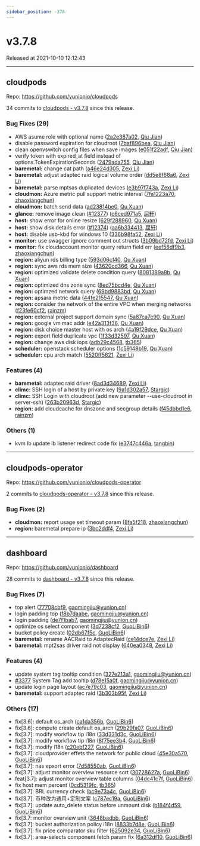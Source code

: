 ```yaml
---
sidebar_position: -378
---
```


# v3.7.8

Released at 2021-10-10 12:12:43

-----

## cloudpods

Repo: https://github.com/yunionio/cloudpods

34 commits to [cloudpods - v3.7.8] since this release.

### Bug Fixes (29)
- AWS asume role with optional name ([2a2e387a02](https://github.com/yunionio/cloudpods/commit/2a2e387a027b63d925e3c3a51f4c2867eff4e5e6), [Qiu Jian](mailto:qiujian@yunionyun.com))
- disable password expiration for cloudroot ([7baf896bea](https://github.com/yunionio/cloudpods/commit/7baf896beacc991c2092eadcca7ccc41ceaf2925), [Qiu Jian](mailto:qiujian@yunionyun.com))
- clean openvswitch config files when save images ([e051f22adf](https://github.com/yunionio/cloudpods/commit/e051f22adfafdf6160e9438a575a7b6c1f67310a), [Qiu Jian](mailto:qiujian@yunionyun.com))
- verify token with expired_at field instead of options.TokenExpirationSeconds ([2479ada755](https://github.com/yunionio/cloudpods/commit/2479ada75520bf69a8f8a3263314e82729a2cb3a), [Qiu Jian](mailto:qiujian@yunionyun.com))
- **baremetal:** change cat path ([a46e24d305](https://github.com/yunionio/cloudpods/commit/a46e24d305393ee63ce50f2f2973f94b729eaf7b), [Zexi Li](mailto:zexi.li@icloud.com))
- **baremetal:** adjust adaptec raid logical volume order ([dd5e8f68a6](https://github.com/yunionio/cloudpods/commit/dd5e8f68a6ef1d56748ff64441b9596243b55df9), [Zexi Li](mailto:zexi.li@icloud.com))
- **baremetal:** parse mptsas duplicated devices ([e3b97f743a](https://github.com/yunionio/cloudpods/commit/e3b97f743a59ac1c8a4d7741039171ba63027adb), [Zexi Li](mailto:zexi.li@icloud.com))
- **cloudmon:** Azure metric pull support metric interval ([7fa1223a70](https://github.com/yunionio/cloudpods/commit/7fa1223a70c227e360fea12dd0891e279afa3f14), [zhaoxiangchun](mailto:1422928955@qq.com))
- **cloudmon:** batch send data ([ad23814be0](https://github.com/yunionio/cloudpods/commit/ad23814be0b13a87afe67e7475d29c9f71976c2c), [Qu Xuan](mailto:quxuan@yunionyun.com))
- **glance:** remove image clean ([#12377](https://github.com/yunionio/cloudpods/issues/12377)) ([c6ced971a5](https://github.com/yunionio/cloudpods/commit/c6ced971a5fcdbdfbe77620093c517150c0e2bb8), [屈轩](mailto:qu_xuan@icloud.com))
- **host:** show error for online resize ([629f288960](https://github.com/yunionio/cloudpods/commit/629f28896053f91bee3695c7102d29322f253b6a), [Qu Xuan](mailto:quxuan@yunionyun.com))
- **host:** show disk details error ([#12374](https://github.com/yunionio/cloudpods/issues/12374)) ([aa6b334413](https://github.com/yunionio/cloudpods/commit/aa6b3344138cdadb1911e5b046e5f80f85c3fd4e), [屈轩](mailto:qu_xuan@icloud.com))
- **host:** disable usb-kbd for windows 10 ([336b98fa52](https://github.com/yunionio/cloudpods/commit/336b98fa52c64b5931f5fdb53ae2c7730f341382), [Zexi Li](mailto:zexi.li@icloud.com))
- **monitor:** use swagger ignore comment out structs ([3b09bd72fd](https://github.com/yunionio/cloudpods/commit/3b09bd72fd5ef75f38c77287021e6c9793baba0d), [Zexi Li](mailto:zexi.li@icloud.com))
- **monitor:** fix cloudaccount monitor query return field err ([eef56df9b3](https://github.com/yunionio/cloudpods/commit/eef56df9b3ca853f7eef11703b5d2f1b1bf6adec), [zhaoxiangchun](mailto:1422928955@qq.com))
- **region:** aliyun rds billing type ([593d06cf40](https://github.com/yunionio/cloudpods/commit/593d06cf402f8e85fd3e900127b29e76ed29c087), [Qu Xuan](mailto:quxuan@yunionyun.com))
- **region:** sync aws rds mem size ([43620cd366](https://github.com/yunionio/cloudpods/commit/43620cd3666ffc5519618c822d0711f1cf54dfb4), [Qu Xuan](mailto:quxuan@yunionyun.com))
- **region:** optimized validate delete condition query ([8081389a8b](https://github.com/yunionio/cloudpods/commit/8081389a8bfa05539c228909c63b471504d0fa9b), [Qu Xuan](mailto:quxuan@yunionyun.com))
- **region:** optimized dns zone sync ([8ed75bcd4e](https://github.com/yunionio/cloudpods/commit/8ed75bcd4ea9afa65be5e94c4053810e9f5c733d), [Qu Xuan](mailto:quxuan@yunionyun.com))
- **region:** optimzed network query ([69bd9883bd](https://github.com/yunionio/cloudpods/commit/69bd9883bd2bf7b2bdde99495e22918c4b576acc), [Qu Xuan](mailto:quxuan@yunionyun.com))
- **region:** apsara metric data ([44fe215547](https://github.com/yunionio/cloudpods/commit/44fe215547ed5f0a3f499d7076ffba9149f9a506), [Qu Xuan](mailto:quxuan@yunionyun.com))
- **region:** consider the network of the entire VPC when merging networks ([f23fe60cf2](https://github.com/yunionio/cloudpods/commit/f23fe60cf2110cd0389d5a60724344170eb8100d), [rainzm](mailto:mjoycarry@gmail.com))
- **region:** external project support domain sync ([5a87ca7c90](https://github.com/yunionio/cloudpods/commit/5a87ca7c90e9a04e57e8f9d5e18e934a8ce89dab), [Qu Xuan](mailto:qu_xuan@icloud.com))
- **region:** google vm mac addr ([e42a313f36](https://github.com/yunionio/cloudpods/commit/e42a313f36a392726413b905f5587245c93bf022), [Qu Xuan](mailto:quxuan@yunionyun.com))
- **region:** disk choice master host with os arch ([4a19f29dce](https://github.com/yunionio/cloudpods/commit/4a19f29dce5e96a4f0a56088b1bec8843ffb540b), [Qu Xuan](mailto:quxuan@yunionyun.com))
- **region:** export field duplicate vpc ([1f33d32597](https://github.com/yunionio/cloudpods/commit/1f33d32597b5438ec45871d30413350434f52f28), [Qu Xuan](mailto:quxuan@yunionyun.com))
- **region:** change aws disk iops ([adb29c4568](https://github.com/yunionio/cloudpods/commit/adb29c45681495dbc16378e05ca2fe92e09b9987), [tb365](mailto:tangbin@yunion.cn))
- **scheduler:** openstack scheduler options ([1c59148b19](https://github.com/yunionio/cloudpods/commit/1c59148b19ea8f5226ce7acb9cbd12769e33d5d2), [Qu Xuan](mailto:quxuan@yunionyun.com))
- **scheduler:** cpu arch match ([5520ff5621](https://github.com/yunionio/cloudpods/commit/5520ff5621a490d5fb3623fc8d55f6ce2aa4ee67), [Zexi Li](mailto:zexi.li@icloud.com))

### Features (4)
- **baremetal:** adaptec raid driver ([8ad3d34689](https://github.com/yunionio/cloudpods/commit/8ad3d346893610f83cb7624f1dccea6f3d113b6b), [Zexi Li](mailto:zexi.li@icloud.com))
- **climc:** SSH login of a host by private key ([9a1d302a57](https://github.com/yunionio/cloudpods/commit/9a1d302a5733123b0acdc8529b510475be36fd27), [Stargic](mailto:stargic@stargic.com))
- **climc:** SSH Login with cloudroot (add new parameter --use-cloudroot in server-ssh) ([263b20963d](https://github.com/yunionio/cloudpods/commit/263b20963dad8b658266e76787da2f079740b028), [Stargic](mailto:stargic@stargic.com))
- **region:** add cloudcache for dnszone and secgroup details ([f45dbbd1e6](https://github.com/yunionio/cloudpods/commit/f45dbbd1e6d8335c940f2038deff17e1d19bd43a), [rainzm](mailto:mjoycarry@gmail.com))

### Others (1)
- kvm lb update lb listener redirect code fix ([e3747c446a](https://github.com/yunionio/cloudpods/commit/e3747c446a1017bf6bc398c683837ce361744c1d), [tangbin](mailto:tangbin@yunionyun.com))

[cloudpods - v3.7.8]: https://github.com/yunionio/cloudpods/compare/v3.7.7...v3.7.8
-----

## cloudpods-operator

Repo: https://github.com/yunionio/cloudpods-operator

2 commits to [cloudpods-operator - v3.7.8] since this release.

### Bug Fixes (2)
- **cloudmon:** report usage set timeout param ([8fa5f218](https://github.com/yunionio/cloudpods-operator/commit/8fa5f21831fda0acd48de580c50457f4c7dc1d7f), [zhaoxiangchun](mailto:1422928955@qq.com))
- **region:** baremetal prepare ip ([3bc2ddf4](https://github.com/yunionio/cloudpods-operator/commit/3bc2ddf4664c493478fd30867362c62479886cd0), [Zexi Li](mailto:zexi.li@icloud.com))

[cloudpods-operator - v3.7.8]: https://github.com/yunionio/cloudpods-operator/compare/v3.7.7...v3.7.8
-----

## dashboard

Repo: https://github.com/yunionio/dashboard

28 commits to [dashboard - v3.7.8] since this release.

### Bug Fixes (7)
- top alert ([77708cbf9](https://github.com/yunionio/dashboard/commit/77708cbf985440db5b8dd4fd35f0892d654f4755), [gaomingjiu@yunion.cn](mailto:gaomingjiu@yunion.cn))
- login padding top ([f8b7daabe](https://github.com/yunionio/dashboard/commit/f8b7daabe6533263e821f54d12bf38eb806659bd), [gaomingjiu@yunion.cn](mailto:gaomingjiu@yunion.cn))
- login padding ([de7f1bab7](https://github.com/yunionio/dashboard/commit/de7f1bab791e7134f78395cd4a37b630c2c0280c), [gaomingjiu@yunion.cn](mailto:gaomingjiu@yunion.cn))
- optimize os select component ([3d7238cf2](https://github.com/yunionio/dashboard/commit/3d7238cf21de0766400eb5d383831f72b4a37537), [GuoLiBin6](mailto:782518577@qq.com))
- bucket policy create ([02db67f5c](https://github.com/yunionio/dashboard/commit/02db67f5ca3ebd74122287eb5720ee0867d245fe), [GuoLiBin6](mailto:782518577@qq.com))
- **baremetal:** rename AACRaid to AdaptecRaid ([ce14dce7e](https://github.com/yunionio/dashboard/commit/ce14dce7ee700898f2faecdafb1941a947ec9c20), [Zexi Li](mailto:zexi.li@icloud.com))
- **baremetal:** mpt2sas driver raid not display ([640ea0348](https://github.com/yunionio/dashboard/commit/640ea0348608c52bf868d05a0a8d1d121c3f9554), [Zexi Li](mailto:zexi.li@icloud.com))

### Features (4)
- update system tag tooltip condition ([327e213a1](https://github.com/yunionio/dashboard/commit/327e213a10825d65a46096dd683ae8860f791b5f), [gaomingjiu@yunion.cn](mailto:gaomingjiu@yunion.cn))
- [#3377](https://github.com/yunionio/dashboard/issues/3377) System Tag add tooltip ([d78e15a0f](https://github.com/yunionio/dashboard/commit/d78e15a0f64d2c275236cd7042b446c8d16926c1), [gaomingjiu@yunion.cn](mailto:gaomingjiu@yunion.cn))
- update login page layout ([ac7e79c03](https://github.com/yunionio/dashboard/commit/ac7e79c0396ef5b1a805567e405a18bedf6dbbfe), [gaomingjiu@yunion.cn](mailto:gaomingjiu@yunion.cn))
- **baremetal:** support adaptec raid ([3b303b95f](https://github.com/yunionio/dashboard/commit/3b303b95fe77b14b6e3284763452edae9c9f4ec7), [Zexi Li](mailto:zexi.li@icloud.com))

### Others (17)
- fix[3.6]: default os_arch ([ca1da356b](https://github.com/yunionio/dashboard/commit/ca1da356bbc8f7220bfabd0e70f9311fc3d08ada), [GuoLiBin6](mailto:782518577@qq.com))
- fix[3.6]: compute create default os_arch ([29b29fa07](https://github.com/yunionio/dashboard/commit/29b29fa070fed680e1859d66ed93716253fad8d0), [GuoLiBin6](mailto:782518577@qq.com))
- fix[3.7]: modify workflow tip i18n ([33d331d3c](https://github.com/yunionio/dashboard/commit/33d331d3c29f04c61245bb1d705dbf4475c0906f), [GuoLiBin6](mailto:782518577@qq.com))
- fix[3.7]: modify workflow tip i18n ([8f75ee3b4](https://github.com/yunionio/dashboard/commit/8f75ee3b48a72664575e50bd83bde221d68f27a5), [GuoLiBin6](mailto:782518577@qq.com))
- fix[3.7]: modify i18n ([c20ebf227](https://github.com/yunionio/dashboard/commit/c20ebf227ba42cbbdd14ace2b035bdc302ffd473), [GuoLiBin6](mailto:782518577@qq.com))
- fix[3.7]: cloudprovider effets the network for public cloud ([45e30a570](https://github.com/yunionio/dashboard/commit/45e30a570140240b8168a014c8230f2a914fcb3f), [GuoLiBin6](mailto:782518577@qq.com))
- fix[3.7]: nas epxort error ([7d58550ab](https://github.com/yunionio/dashboard/commit/7d58550ab46dcf5db06a6401e9e624dde8f27c2e), [GuoLiBin6](mailto:782518577@qq.com))
- fix[3.7]: adjust monitor overview resource sort ([30728627a](https://github.com/yunionio/dashboard/commit/30728627ae4ff0b9b1ec595c9c9e0258b919d1bf), [GuoLiBin6](mailto:782518577@qq.com))
- feat[3.7]: adjust monitor overview table columns ([04dc41c7f](https://github.com/yunionio/dashboard/commit/04dc41c7f2d2144793037f6d626bc02f0b27ec63), [GuoLiBin6](mailto:782518577@qq.com))
- fix host mem percent ([0cd5319fc](https://github.com/yunionio/dashboard/commit/0cd5319fc10878a80e0ef853d97b8fcb34fedb1b), [tb365](mailto:tangbin@yunion.cn))
- fix[3.7]: BRL currency check ([bc9e73a4c](https://github.com/yunionio/dashboard/commit/bc9e73a4ce13e734281dd17c0049a8c2462c2529), [GuoLiBin6](mailto:782518577@qq.com))
- fix[3.7]: 币种改为通用+定制文案 ([c787ec19a](https://github.com/yunionio/dashboard/commit/c787ec19a820f3b77f7509db2111daab6393f689), [GuoLiBin6](mailto:782518577@qq.com))
- fix[3.7]: update auto_delete status before unmount disk ([b184f4d59](https://github.com/yunionio/dashboard/commit/b184f4d59aa177d7c2fac1b7fc59419ba7853590), [GuoLiBin6](mailto:782518577@qq.com))
- fix[3.7: monitor overview unit ([3648badbb](https://github.com/yunionio/dashboard/commit/3648badbbbd68ffb9534660a31006aca07202ba5), [GuoLiBin6](mailto:782518577@qq.com))
- fix[3.7]: bucket authorization policy i18n ([8833b7d8e](https://github.com/yunionio/dashboard/commit/8833b7d8e6bdeb9476418aba1bcd731be0446912), [GuoLiBin6](mailto:782518577@qq.com))
- fix[3.7]: fix price comparator sku filter ([625092e34](https://github.com/yunionio/dashboard/commit/625092e340fb23abff16935949adf8b3438ab32d), [GuoLiBin6](mailto:782518577@qq.com))
- fix[3.7]: area-selects component fetch param fix ([6a312df10](https://github.com/yunionio/dashboard/commit/6a312df100050c4bcb5401871fd63140a507b0b8), [GuoLiBin6](mailto:782518577@qq.com))

[dashboard - v3.7.8]: https://github.com/yunionio/dashboard/compare/v3.7.7...v3.7.8

